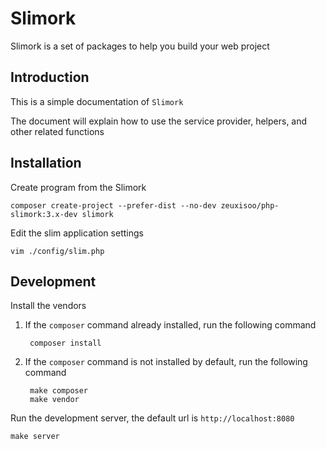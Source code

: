 # Slimork

Slimork is a set of packages to help you build your web project

## Introduction

This is a simple documentation of `Slimork`

The document will explain how to use the service provider, helpers, and other related functions

## Installation

Create program from the Slimork

    composer create-project --prefer-dist --no-dev zeuxisoo/php-slimork:3.x-dev slimork

Edit the slim application settings

    vim ./config/slim.php

## Development

Install the vendors

1. If the `composer` command already installed, run the following command

        composer install

2. If the `composer` command is not installed by default, run the following command

        make composer
        make vendor

Run the development server, the default url is `http://localhost:8080`

    make server
